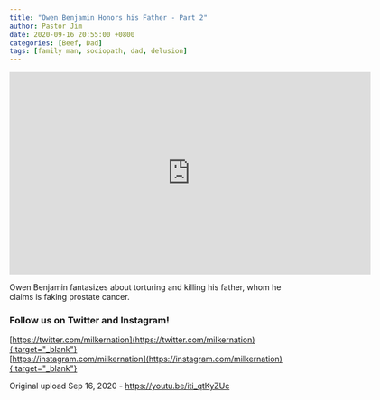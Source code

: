 ```yaml
---
title: "Owen Benjamin Honors his Father - Part 2"
author: Pastor Jim
date: 2020-09-16 20:55:00 +0800
categories: [Beef, Dad]
tags: [family man, sociopath, dad, delusion]
---
```


<iframe width="640" height="360" scrolling="no" frameborder="0" style="border: none;" src="https://www.bitchute.com/embed/uPjSnOlscz6t/"></iframe>

Owen Benjamin fantasizes about torturing and killing his father, whom he claims is faking prostate cancer.



### Follow us on Twitter and Instagram!<br>
[https://twitter.com/milkernation](https://twitter.com/milkernation){:target="_blank"}<br>
[https://instagram.com/milkernation](https://instagram.com/milkernation){:target="_blank"}<br>




Original upload Sep 16, 2020 - https://youtu.be/iti_qtKyZUc